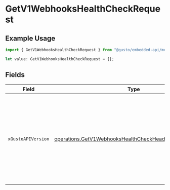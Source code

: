 # GetV1WebhooksHealthCheckRequest

## Example Usage

```typescript
import { GetV1WebhooksHealthCheckRequest } from "@gusto/embedded-api/models/operations/getv1webhookshealthcheck.js";

let value: GetV1WebhooksHealthCheckRequest = {};
```

## Fields

| Field                                                                                                                                                                                                                        | Type                                                                                                                                                                                                                         | Required                                                                                                                                                                                                                     | Description                                                                                                                                                                                                                  |
| ---------------------------------------------------------------------------------------------------------------------------------------------------------------------------------------------------------------------------- | ---------------------------------------------------------------------------------------------------------------------------------------------------------------------------------------------------------------------------- | ---------------------------------------------------------------------------------------------------------------------------------------------------------------------------------------------------------------------------- | ---------------------------------------------------------------------------------------------------------------------------------------------------------------------------------------------------------------------------- |
| `xGustoAPIVersion`                                                                                                                                                                                                           | [operations.GetV1WebhooksHealthCheckHeaderXGustoAPIVersion](../../models/operations/getv1webhookshealthcheckheaderxgustoapiversion.md)                                                                                       | :heavy_minus_sign:                                                                                                                                                                                                           | Determines the date-based API version associated with your API call. If none is provided, your application's [minimum API version](https://docs.gusto.com/embedded-payroll/docs/api-versioning#minimum-api-version) is used. |